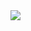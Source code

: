 <a href="https://tiny.cc/FHGFans" target="_blank">
 <img src="https://discordapp.com/api/guilds/473256784954392608/widget.png?style=banner4">
</a>
